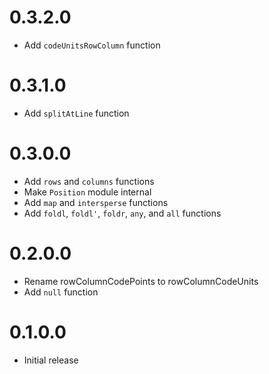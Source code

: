 # 0.3.2.0

- Add `codeUnitsRowColumn` function

# 0.3.1.0

- Add `splitAtLine` function

# 0.3.0.0

- Add `rows` and `columns` functions
- Make `Position` module internal
- Add `map` and `intersperse` functions
- Add `foldl`, `foldl'`, `foldr`, `any`, and `all` functions

# 0.2.0.0

- Rename rowColumnCodePoints to rowColumnCodeUnits
- Add `null` function

# 0.1.0.0

- Initial release
